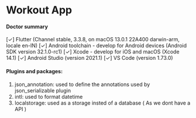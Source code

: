 # Workout App

#### Doctor summary
[✓] Flutter (Channel stable, 3.3.8, on macOS 13.0.1 22A400 darwin-arm, locale en-IN)
[✓] Android toolchain - develop for Android devices (Android SDK version 32.1.0-rc1)
[✓] Xcode - develop for iOS and macOS (Xcode 14.1)
[✓] Android Studio (version 2021.1)
[✓] VS Code (version 1.73.0)

#### Plugins and packages:
1. json_annotation: used to define the annotations used by json_serializable plugin 
2. intl: used to format datetime
3. localstorage: used as a storage insted of a database ( As we dont have a API )